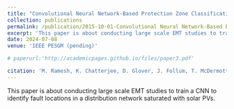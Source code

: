 ```yaml
---
title: "Convolutional Neural Network-Based Protection Zone Classification of Faults in Distribution Feeders with PVs"
collection: publications
permalink: /publication/2015-10-01-Convolutional Neural Network-Based Protection Zone Classification of Faults in Distribution Feeders with PVs
excerpt: 'This paper is about conducting large scale EMT studies to train a CNN to identify fault locations in a distribution network saturated with solar PVs.'
date: 2024-07-08 
venue: 'IEEE PESGM (pending)'

# paperurl:'http://academicpages.github.io/files/paper3.pdf'

citation: 'M. Ramesh, K. Chatterjee, D. Glover, J. Follum, T. McDermott, A. Reiman. (2024). &quot;Convolutional Neural Network-Based Protection Zone Classification of Faults in Distribution Feeders with PVs.&quot; <i>IEEE PES General Meeting</i>. pp.1-5.'
---
```

This paper is about conducting large scale EMT studies to train a CNN to identify fault locations in a distribution network saturated with solar PVs.
<!--- [Download paper here](http://academicpages.github.io/files/paper3.pdf) --->

<!---Recommended citation: Your Name, You. (2015). "Paper Title Number 3." <i>Journal 1</i>. 1(3). --->
